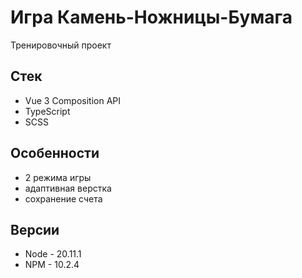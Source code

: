 # Игра Камень-Ножницы-Бумага

Тренировочный проект

## Стек

- Vue 3 Composition API
- TypeScript
- SCSS

## Особенности

- 2 режима игры
- адаптивная верстка
- сохранение счета

## Версии

- Node - 20.11.1
- NPM - 10.2.4
